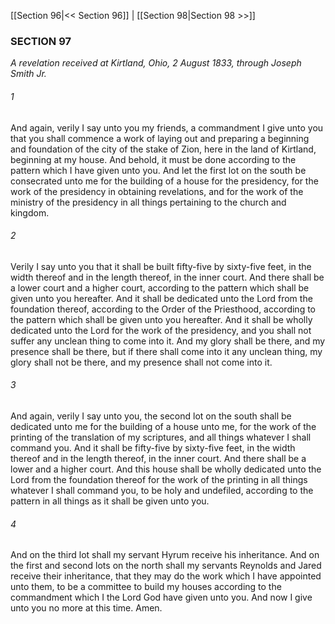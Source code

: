 [[Section 96|<< Section 96]]  |  [[Section 98|Section 98 >>]]

### SECTION 97

*A revelation received at Kirtland, Ohio, 2 August 1833, through Joseph Smith Jr.*

###### 1
And again, verily I say unto you my friends, a commandment I give unto you that you shall commence a work of laying out and preparing a beginning and foundation of the city of the stake of Zion, here in the land of Kirtland, beginning at my house. And behold, it must be done according to the pattern which I have given unto you. And let the first lot on the south be consecrated unto me for the building of a house for the presidency, for the work of the presidency in obtaining revelations, and for the work of the ministry of the presidency in all things pertaining to the church and kingdom.

###### 2
Verily I say unto you that it shall be built fifty-five by sixty-five feet, in the width thereof and in the length thereof, in the inner court. And there shall be a lower court and a higher court, according to the pattern which shall be given unto you hereafter. And it shall be dedicated unto the Lord from the foundation thereof, according to the Order of the Priesthood, according to the pattern which shall be given unto you hereafter. And it shall be wholly dedicated unto the Lord for the work of the presidency, and you shall not suffer any unclean thing to come into it. And my glory shall be there, and my presence shall be there, but if there shall come into it any unclean thing, my glory shall not be there, and my presence shall not come into it.

###### 3
And again, verily I say unto you, the second lot on the south shall be dedicated unto me for the building of a house unto me, for the work of the printing of the translation of my scriptures, and all things whatever I shall command you. And it shall be fifty-five by sixty-five feet, in the width thereof and in the length thereof, in the inner court. And there shall be a lower and a higher court. And this house shall be wholly dedicated unto the Lord from the foundation thereof for the work of the printing in all things whatever I shall command you, to be holy and undefiled, according to the pattern in all things as it shall be given unto you.

###### 4
And on the third lot shall my servant Hyrum receive his inheritance. And on the first and second lots on the north shall my servants Reynolds and Jared receive their inheritance, that they may do the work which I have appointed unto them, to be a committee to build my houses according to the commandment which I the Lord God have given unto you. And now I give unto you no more at this time. Amen.
